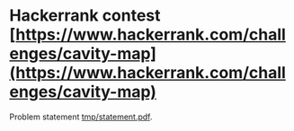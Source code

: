 # Hackerrank contest [https://www.hackerrank.com/challenges/cavity-map](https://www.hackerrank.com/challenges/cavity-map)

Problem statement [tmp/statement.pdf](tmp/statement.pdf).


